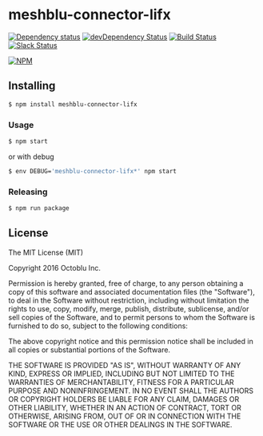 # meshblu-connector-lifx

[![Dependency status](http://img.shields.io/david/octoblu/meshblu-connector-lifx.svg?style=flat)](https://david-dm.org/octoblu/meshblu-connector-lifx)
[![devDependency Status](http://img.shields.io/david/dev/octoblu/meshblu-connector-lifx.svg?style=flat)](https://david-dm.org/octoblu/meshblu-connector-lifx#info=devDependencies)
[![Build Status](http://img.shields.io/travis/octoblu/meshblu-connector-lifx.svg?style=flat&branch=master)](https://travis-ci.org/octoblu/meshblu-connector-lifx)
[![Slack Status](http://community-slack.octoblu.com/badge.svg)](http://community-slack.octoblu.com)

[![NPM](https://nodei.co/npm/meshblu-connector-lifx.svg?style=flat)](https://npmjs.org/package/meshblu-connector-lifx)

## Installing

```bash
$ npm install meshblu-connector-lifx
```

### Usage

```bash
$ npm start
```

or with debug

```bash
$ env DEBUG='meshblu-connector-lifx*' npm start
```

### Releasing

```bash
$ npm run package
```

## License

The MIT License (MIT)

Copyright 2016 Octoblu Inc.

Permission is hereby granted, free of charge, to any person obtaining a copy
of this software and associated documentation files (the "Software"), to deal
in the Software without restriction, including without limitation the rights
to use, copy, modify, merge, publish, distribute, sublicense, and/or sell
copies of the Software, and to permit persons to whom the Software is
furnished to do so, subject to the following conditions:

The above copyright notice and this permission notice shall be included in
all copies or substantial portions of the Software.

THE SOFTWARE IS PROVIDED "AS IS", WITHOUT WARRANTY OF ANY KIND, EXPRESS OR
IMPLIED, INCLUDING BUT NOT LIMITED TO THE WARRANTIES OF MERCHANTABILITY,
FITNESS FOR A PARTICULAR PURPOSE AND NONINFRINGEMENT. IN NO EVENT SHALL THE
AUTHORS OR COPYRIGHT HOLDERS BE LIABLE FOR ANY CLAIM, DAMAGES OR OTHER
LIABILITY, WHETHER IN AN ACTION OF CONTRACT, TORT OR OTHERWISE, ARISING FROM,
OUT OF OR IN CONNECTION WITH THE SOFTWARE OR THE USE OR OTHER DEALINGS IN
THE SOFTWARE.
